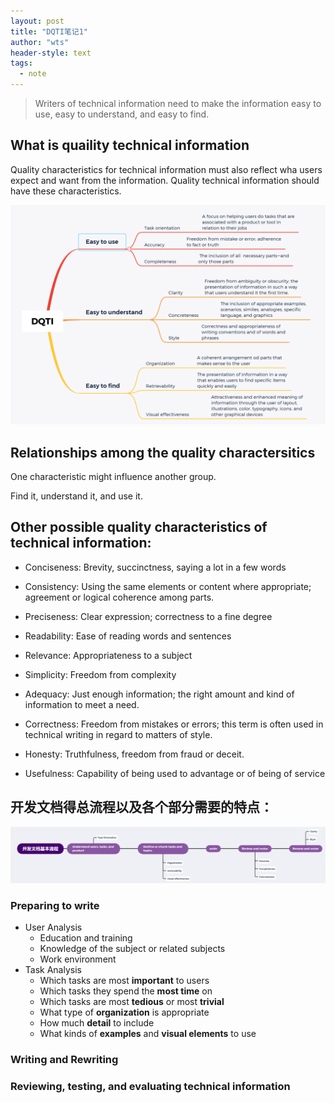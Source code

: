 ```yaml
---
layout: post
title: "DQTI笔记1"
author: "wts"
header-style: text
tags:
  - note
---
```


> Writers of technical information need to make the information
easy to use, easy to understand, and easy to find.  

## What is quaility technical information 
Quality characteristics for technical information must also reflect wha users expect and want from the information. Quality technical information should have these characteristics.  

![dqti](/img/DQTI.png)  

## Relationships among the quality charactersitics
One characteristic might influence another group.  

Find it, understand it, and use it.  

## Other possible quality characteristics of technical information:  
* Conciseness: Brevity, succinctness, saying a lot in a few words
* Consistency: Using the same elements or content where appropriate; agreement or logical coherence among parts.  
* Preciseness: Clear expression; correctness to a fine degree  
* Readability: Ease of reading words and sentences
* Relevance: Appropriateness to a subject  
* Simplicity: Freedom from complexity  

* Adequacy: Just enough information; the right amount and kind of information to meet a need.  
* Correctness: Freedom from mistakes or errors; this term is often used in technical writing in regard to matters of style.  
* Honesty: Truthfulness, freedom from fraud or deceit.  
* Usefulness: Capability of being used to advantage or of being of service  

## 开发文档得总流程以及各个部分需要的特点：  
![general](/img/general.png)  

### Preparing to write
* User Analysis  
    * Education and training  
    * Knowledge of the subject or related subjects  
    * Work environment
* Task Analysis  
    * Which tasks are most **important** to users
    * Which tasks they spend the **most time** on
    * Which tasks are most **tedious** or most **trivial**
    * What type of **organization** is appropriate
    * How much **detail** to include
    * What kinds of **examples** and **visual elements** to use  

### Writing and Rewriting  

### Reviewing, testing, and evaluating technical information




